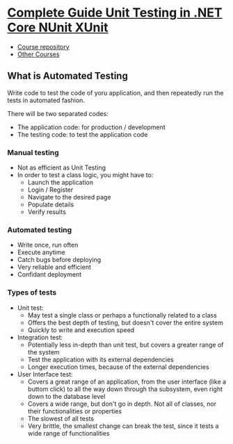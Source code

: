 # [Complete Guide Unit Testing in .NET Core NUnit XUnit](https://www.udemy.com/course/complete-guide-to-unit-testing-in-net-core-nunit-xunit/) #

- [Course repository](https://github.com/bhrugen/Sparky)
- [Other Courses](https://www.dotnetmastery.com/#course)

## What is Automated Testing ##

Write code to test the code of yoru application, and then repeatedly run the
tests in automated fashion.

There will be two separated codes:

- The application code: for production / development
- The testing code: to test the application code

### Manual testing ###

- Not as efficient as Unit Testing
- In order to test a class logic, you might have to:
  - Launch the application
  - Login / Register
  - Navigate to the desired page
  - Populate details
  - Verify results

### Automated testing ###

- Write once, run often
- Execute anytime
- Catch bugs before deploying
- Very reliable and efficient
- Confidant deployment

### Types of tests ###

- Unit test:
  - May test a single class or perhaps a functionally related to a class
  - Offers the best depth of testing, but doesn't cover the entire system
  - Quickly to write and execution speed
- Integration test:
  - Potentially less in-depth than unit test, but covers a greater range of the system
  - Test the application with its external dependencies
  - Longer execution times, because of the external dependencies
- User Interface test:
  - Covers a great range of an application, from the user interface (like a
    buttom click) to all the way down through tha subsystem, even right down to
    the database level
  - Covers a wide range, but don't go in depth. Not all of classes, nor their
    functionalities or properties
  - The slowest of all tests
  - Very brittle, the smallest change can break the test, since it tests a wide
    range of functionalities

